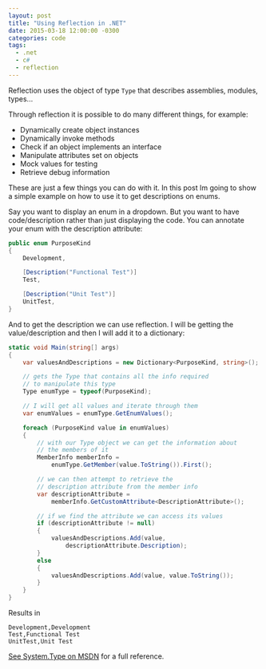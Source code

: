 ```yaml
---
layout: post
title: "Using Reflection in .NET"
date: 2015-03-18 12:00:00 -0300
categories: code
tags:
  - .net
  - c#
  - reflection
---
```

Reflection uses the object of type `Type` that describes assemblies, modules, types...

Through reflection it is possible to do many different things, for example:

  - Dynamically create object instances
  - Dynamically invoke methods
  - Check if an object implements an interface
  - Manipulate attributes set on objects
  - Mock values for testing
  - Retrieve debug information


These are just a few things you can do with it. In this post Im going to show a simple example on how to use it to get descriptions on enums.
<!--more-->

Say you want to display an enum in a dropdown. But you want to have code/description rather than just displaying the code. You can annotate your enum with the description attribute:

```csharp
public enum PurposeKind
{
    Development,

    [Description("Functional Test")]
    Test,

    [Description("Unit Test")]
    UnitTest,
}
```

And to get the description we can use reflection. I will be getting the value/description and then I will add it to a dictionary:

```csharp
static void Main(string[] args)
{
    var valuesAndDescriptions = new Dictionary<PurposeKind, string>();

    // gets the Type that contains all the info required
    // to manipulate this type
    Type enumType = typeof(PurposeKind);

    // I will get all values and iterate through them
    var enumValues = enumType.GetEnumValues();

    foreach (PurposeKind value in enumValues)
    {
        // with our Type object we can get the information about
        // the members of it
        MemberInfo memberInfo =
            enumType.GetMember(value.ToString()).First();

        // we can then attempt to retrieve the
        // description attribute from the member info
        var descriptionAttribute =
            memberInfo.GetCustomAttribute<DescriptionAttribute>();

        // if we find the attribute we can access its values
        if (descriptionAttribute != null)
        {
            valuesAndDescriptions.Add(value,
                descriptionAttribute.Description);
        }
        else
        {
            valuesAndDescriptions.Add(value, value.ToString());
        }
    }
}
```

Results in

```
Development,Development
Test,Functional Test
UnitTest,Unit Test
```

[See System.Type on MSDN](https://msdn.microsoft.com/en-us/library/system.type%28v=vs.110%29.aspx) for a full reference.
